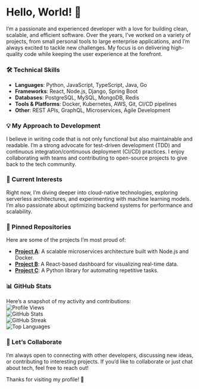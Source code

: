 # Hello, World! 👋  

I’m a passionate and experienced developer with a love for building clean, scalable, and efficient software. Over the years, I’ve worked on a variety of projects, from small personal tools to large enterprise applications, and I’m always excited to tackle new challenges. My focus is on delivering high-quality code while keeping the user experience at the forefront.  

### 🛠️ Technical Skills  
- **Languages**: Python, JavaScript, TypeScript, Java, Go  
- **Frameworks**: React, Node.js, Django, Spring Boot  
- **Databases**: PostgreSQL, MySQL, MongoDB, Redis  
- **Tools & Platforms**: Docker, Kubernetes, AWS, Git, CI/CD pipelines  
- **Other**: REST APIs, GraphQL, Microservices, Agile Development  

### 💡 My Approach to Development  
I believe in writing code that is not only functional but also maintainable and readable. I’m a strong advocate for test-driven development (TDD) and continuous integration/continuous deployment (CI/CD) practices. I enjoy collaborating with teams and contributing to open-source projects to give back to the tech community.  

### 🌱 Current Interests  
Right now, I’m diving deeper into cloud-native technologies, exploring serverless architectures, and experimenting with machine learning models. I’m also passionate about optimizing backend systems for performance and scalability.  

### 📌 Pinned Repositories  
Here are some of the projects I’m most proud of:  
- **[Project A](https://github.com/gretchenhorton827/project-a)**: A scalable microservices architecture built with Node.js and Docker.  
- **[Project B](https://github.com/gretchenhorton827/project-b)**: A React-based dashboard for visualizing real-time data.  
- **[Project C](https://github.com/gretchenhorton827/project-c)**: A Python library for automating repetitive tasks.  

### 📊 GitHub Stats  
Here’s a snapshot of my activity and contributions:  
![Profile Views](https://komarev.com/ghpvc/?username=gretchenhorton827&color=blue)  
![GitHub Stats](https://github-readme-stats.vercel.app/api?username=gretchenhorton827&show_icons=true&theme=dark)  
![GitHub Streak](https://github-readme-streak-stats.herokuapp.com/?user=gretchenhorton827&theme=dark)  
![Top Languages](https://github-readme-stats.vercel.app/api/top-langs/?username=gretchenhorton827&layout=compact&theme=dark)  

### 💼 Let’s Collaborate  
I’m always open to connecting with other developers, discussing new ideas, or contributing to interesting projects. If you’d like to collaborate or just chat about tech, feel free to reach out!  

Thanks for visiting my profile! 🚀
